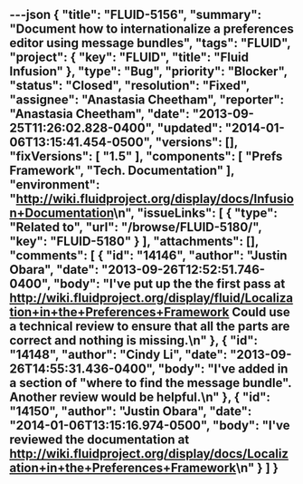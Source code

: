 ---json
{
  "title": "FLUID-5156",
  "summary": "Document how to internationalize a preferences editor using message bundles",
  "tags": "FLUID",
  "project": {
    "key": "FLUID",
    "title": "Fluid Infusion"
  },
  "type": "Bug",
  "priority": "Blocker",
  "status": "Closed",
  "resolution": "Fixed",
  "assignee": "Anastasia Cheetham",
  "reporter": "Anastasia Cheetham",
  "date": "2013-09-25T11:26:02.828-0400",
  "updated": "2014-01-06T13:15:41.454-0500",
  "versions": [],
  "fixVersions": [
    "1.5"
  ],
  "components": [
    "Prefs Framework",
    "Tech. Documentation"
  ],
  "environment": "<http://wiki.fluidproject.org/display/docs/Infusion+Documentation>\n",
  "issueLinks": [
    {
      "type": "Related to",
      "url": "/browse/FLUID-5180/",
      "key": "FLUID-5180"
    }
  ],
  "attachments": [],
  "comments": [
    {
      "id": "14146",
      "author": "Justin Obara",
      "date": "2013-09-26T12:52:51.746-0400",
      "body": "I've put up the the first pass at <http://wiki.fluidproject.org/display/fluid/Localization+in+the+Preferences+Framework> Could use a technical review to ensure that all the parts are correct and nothing is missing.\n"
    },
    {
      "id": "14148",
      "author": "Cindy Li",
      "date": "2013-09-26T14:55:31.436-0400",
      "body": "I've added in a section of \"where to find the message bundle\". Another review would be helpful.\n"
    },
    {
      "id": "14150",
      "author": "Justin Obara",
      "date": "2014-01-06T13:15:16.974-0500",
      "body": "I've reviewed the documentation at <http://wiki.fluidproject.org/display/docs/Localization+in+the+Preferences+Framework>\n"
    }
  ]
}
---

        